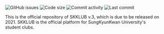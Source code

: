 ![GitHub issues](https://img.shields.io/github/issues/SKKU-TSC/skklub-v3-full?style=for-the-badge&logo=github)
![Code size](https://img.shields.io/github/languages/code-size/SKKU-TSC/skklub-v3-full?style=for-the-badge&logo=github
)
![Commit activity](https://img.shields.io/github/commit-activity/w/SKKU-TSC/skklub-v3-full?style=for-the-badge&logo=github
)
![Last commit](https://img.shields.io/github/last-commit/SKKU-TSC/skklub-v3-full?style=for-the-badge&logo=github
)

This is the official repository of SKKLUB v.3, which is due to be released on 2021. SKKLUB is the official platform for SungKyunKwan University's student clubs.
